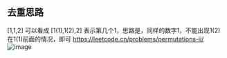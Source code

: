 ## 去重思路
[1,1,2] 可以看成 [1(1),1(2),2] 表示第几个1，思路是，同样的数字1，不能出现1(2)在1(1)前面的情况，即可
https://leetcode.cn/problems/permutations-ii/
![image](https://user-images.githubusercontent.com/83968454/193465330-56f76419-ba8f-4310-ac65-cd901fd292a3.png)
